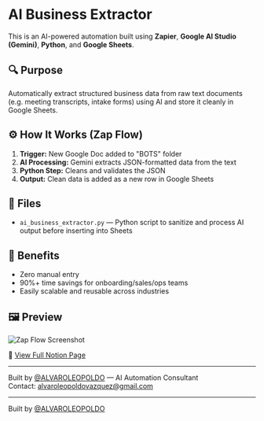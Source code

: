 # AI Business Extractor

This is an AI-powered automation built using **Zapier**, **Google AI Studio (Gemini)**, **Python**, and **Google Sheets**.

## 🔍 Purpose

Automatically extract structured business data from raw text documents (e.g. meeting transcripts, intake forms) using AI and store it cleanly in Google Sheets.

## ⚙️ How It Works (Zap Flow)

1. **Trigger:** New Google Doc added to "BOTS" folder  
2. **AI Processing:** Gemini extracts JSON-formatted data from the text  
3. **Python Step:** Cleans and validates the JSON  
4. **Output:** Clean data is added as a new row in Google Sheets

## 📁 Files

- `ai_business_extractor.py` — Python script to sanitize and process AI output before inserting into Sheets

## 🚀 Benefits

- Zero manual entry  
- 90%+ time savings for onboarding/sales/ops teams  
- Easily scalable and reusable across industries

## 🖼️ Preview

![Zap Flow Screenshot](https://zapier.com/shared/8b76bdf926bdee61f8c6eac2c223e5e8ee5b5ab4)

🔗 [View Full Notion Page](https://www.notion.so/AI-Powered-Business-Intelligence-Extractor-1eec423cdaef8048a0c9e1daf687dc68?pvs=4)

---

Built by [@ALVAROLEOPOLDO](https://github.com/ALVAROLEOPOLDO) — AI Automation Consultant  
Contact: alvaroleopoldovazquez@gmail.com

---

Built by [@ALVAROLEOPOLDO](https://github.com/ALVAROLEOPOLDO)
